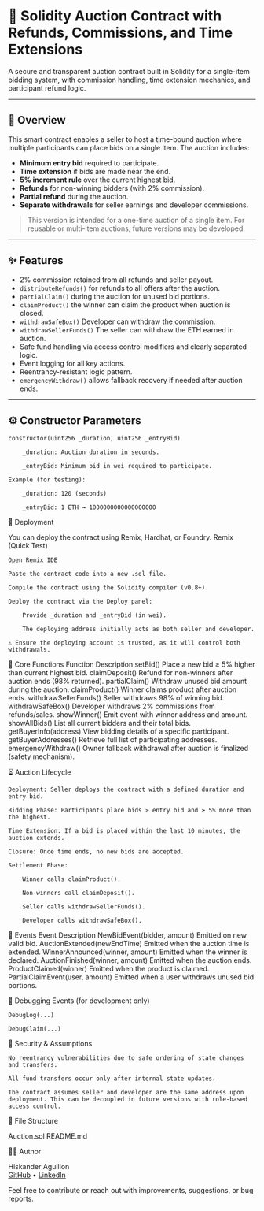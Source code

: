 # 🛒 Solidity Auction Contract with Refunds, Commissions, and Time Extensions

A secure and transparent auction contract built in Solidity for a single-item bidding system, with commission handling, time extension mechanics, and participant refund logic.

---

## 📜 Overview

This smart contract enables a seller to host a time-bound auction where multiple participants can place bids on a single item. The auction includes:

- **Minimum entry bid** required to participate.
- **Time extension** if bids are made near the end.
- **5% increment rule** over the current highest bid.
- **Refunds** for non-winning bidders (with 2% commission).
- **Partial refund** during the auction.
- **Separate withdrawals** for seller earnings and developer commissions.

> This version is intended for a one-time auction of a single item. For reusable or multi-item auctions, future versions may be developed.

---

## ✨ Features

- 2% commission retained from all refunds and seller payout.
- `distributeRefunds()` for refunds to all offers after the auction.
- `partialClaim()` during the auction for unused bid portions.
- `claimProduct()` the winner can claim the product when auction is closed.
- `withdrawSafeBox()` Developer can withdraw the commission.
- `withdrawSellerFunds()` The seller can withdraw the ETH earned in auction.
- Safe fund handling via access control modifiers and clearly separated logic.
- Event logging for all key actions.
- Reentrancy-resistant logic pattern.
- `emergencyWithdraw()` allows fallback recovery if needed after auction ends.

---

## ⚙️ Constructor Parameters

```solidity
constructor(uint256 _duration, uint256 _entryBid)

    _duration: Auction duration in seconds.

    _entryBid: Minimum bid in wei required to participate.

Example (for testing):

    _duration: 120 (seconds)

    _entryBid: 1 ETH → 1000000000000000000
```
🚀 Deployment

You can deploy the contract using Remix, Hardhat, or Foundry.
Remix (Quick Test)

    Open Remix IDE

    Paste the contract code into a new .sol file.

    Compile the contract using the Solidity compiler (v0.8+).

    Deploy the contract via the Deploy panel:

        Provide _duration and _entryBid (in wei).

        The deploying address initially acts as both seller and developer.

    ⚠️ Ensure the deploying account is trusted, as it will control both withdrawals.

🧠 Core Functions
Function	Description
setBid()	Place a new bid ≥ 5% higher than current highest bid.
claimDeposit()	Refund for non-winners after auction ends (98% returned).
partialClaim()	Withdraw unused bid amount during the auction.
claimProduct()	Winner claims product after auction ends.
withdrawSellerFunds()	Seller withdraws 98% of winning bid.
withdrawSafeBox()	Developer withdraws 2% commissions from refunds/sales.
showWinner()	Emit event with winner address and amount.
showAllBids()	List all current bidders and their total bids.
getBuyerInfo(address)	View bidding details of a specific participant.
getBuyerAddresses()	Retrieve full list of participating addresses.
emergencyWithdraw()	Owner fallback withdrawal after auction is finalized (safety mechanism).

⏳ Auction Lifecycle

    Deployment: Seller deploys the contract with a defined duration and entry bid.

    Bidding Phase: Participants place bids ≥ entry bid and ≥ 5% more than the highest.

    Time Extension: If a bid is placed within the last 10 minutes, the auction extends.

    Closure: Once time ends, no new bids are accepted.

    Settlement Phase:

        Winner calls claimProduct().

        Non-winners call claimDeposit().

        Seller calls withdrawSellerFunds().

        Developer calls withdrawSafeBox().

🧪 Events
Event	Description
NewBidEvent(bidder, amount)	Emitted on new valid bid.
AuctionExtended(newEndTime)	Emitted when the auction time is extended.
WinnerAnnounced(winner, amount)	Emitted when the winner is declared.
AuctionFinished(winner, amount)	Emitted when the auction ends.
ProductClaimed(winner)	Emitted when the product is claimed.
PartialClaimEvent(user, amount)	Emitted when a user withdraws unused bid portions.

🧪 Debugging Events (for development only)

    DebugLog(...)

    DebugClaim(...)

🔐 Security & Assumptions

    No reentrancy vulnerabilities due to safe ordering of state changes and transfers.

    All fund transfers occur only after internal state updates.

    The contract assumes seller and developer are the same address upon deployment. This can be decoupled in future versions with role-based access control.


📁 File Structure

Auction.sol
README.md

👨‍💻 Author

Hiskander Aguillon  
[GitHub](https://github.com/Hskndr) • [LinkedIn](https://www.linkedin.com/in/hiskander-aguillon/)

Feel free to contribute or reach out with improvements, suggestions, or bug reports.

